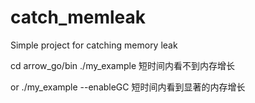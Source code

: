 # catch_memleak
Simple project for catching memory leak

cd arrow_go/bin
./my_example
短时间内看不到内存增长

or 
./my_example --enableGC
短时间内看到显著的内存增长